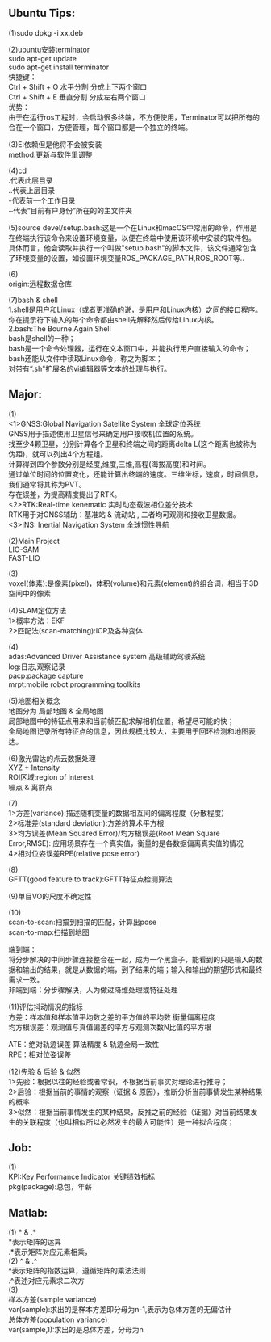 ## Ubuntu Tips:  
(1)sudo dpkg -i xx.deb  
  
(2)ubuntu安装terminator    
sudo apt-get update   
sudo apt-get install terminator  
快捷键：  
Ctrl + Shift + O 水平分割 分成上下两个窗口  
Ctrl + Shift + E 垂直分割 分成左右两个窗口  
优势：  
由于在运行ros工程时，会启动很多终端，不方便使用，Terminator可以把所有的合在一个窗口，方便管理，每个窗口都是一个独立的终端。   
  
(3)E:依赖但是他将不会被安装  
method:更新与软件里调整    

(4)cd  
.代表此层目录  
..代表上层目录  
-代表前一个工作目录  
~代表“目前有户身份”所在的的主文件夹  

(5)source devel/setup.bash:这是一个在Linux和macOS中常用的命令，作用是在终端执行该命令来设置环境变量，以便在终端中使用该环境中安装的软件包。    
具体而言，他会读取并执行一个叫做"setup.bash"的脚本文件，该文件通常包含了环境变量的设置，如设置环境变量ROS_PACKAGE_PATH,ROS_ROOT等..  
  
(6)  
origin:远程数据仓库   
               
(7)bash & shell      
1.shell是用户和Linux（或者更准确的说，是用户和Linux内核）之间的接口程序。你在提示符下输入的每个命令都由shell先解释然后传给Linux内核。     
2.bash:The Bourne Again Shell        
bash是shell的一种；      
bash是一个命令处理器，运行在文本窗口中，并能执行用户直接输入的命令；       
bash还能从文件中读取Linux命令，称之为脚本；        
对带有“.sh"扩展名的vi编辑器等文本的处理与执行。         
        
## Major:   
(1)  
<1>GNSS:Global Navigation Satellite System 全球定位系统  
GNSS用于描述使用卫星信号来确定用户接收机位置的系统。  
找至少4颗卫星，分别计算各个卫星和终端之间的距离delta L(这个距离也被称为伪距)，就可以列出4个方程组。  
计算得到四个参数分别是经度,维度,三维,高程(海拔高度)和时间。  
通过单位时间的位置变化，还能计算出终端的速度。三维坐标，速度，时间信息，我们通常将其称为PVT。  
存在误差，为提高精度提出了RTK。  
<2>RTK:Real-time kenematic 实时动态载波相位差分技术   
RTK用于对GNSS辅助：基准站 & 流动站 , 二者均可观测和接收卫星数据。  
<3>INS: Inertial Navigation System 全球惯性导航   
   
(2)Main Project  
LIO-SAM  
FAST-LIO  
  
(3)  
voxel(体素):是像素(pixel)，体积(volume)和元素(element)的组合词，相当于3D空间中的像素  
  
(4)SLAM定位方法  
1>概率方法：EKF  
2>匹配法(scan-matching):ICP及各种变体  
  
(4)  
adas:Advanced Driver Assistance system 高级辅助驾驶系统  
log:日志,观察记录  
pacp:package capture  
mrpt:mobile robot programming toolkits  

(5)地图相关概念  
地图分为 局部地图 & 全局地图   
局部地图中的特征点用来和当前帧匹配求解相机位置，希望尽可能的快；  
全局地图记录所有特征点的信息，因此规模比较大，主要用于回环检测和地图表达。    
     
(6)激光雷达的点云数据处理   
XYZ + Intensity  
ROI区域:region of interest  
噪点 & 离群点  
  
(7)   
1>方差(variance):描述随机变量的数据相互间的偏离程度（分散程度）   
2>标准差(standard deviation):方差的算术平方根   
3>均方误差(Mean Squared Error)/均方根误差(Root Mean Square Error,RMSE): 应用场景存在一个真实值，衡量的是各数据偏离真实值的情况    
4>相对位姿误差RPE(relative pose error)   
  
(8)   
GFTT(good feature to track):GFTT特征点检测算法   
  
(9)单目VO的尺度不确定性   

(10)  
scan-to-scan:扫描到扫描的匹配，计算出pose  
scan-to-map:扫描到地图  
  
端到端：  
将分步解决的中间步骤连接整合在一起，成为一个黑盒子，能看到的只是输入的数据和输出的结果，就是从数据的端，到了结果的端；输入和输出的期望形式和最终需求一致。   
非端到端：分步骤解决，人为做过降维处理或特征处理   

(11)评估抖动情况的指标  
方差：样本值和样本值平均数之差的平方值的平均数 衡量偏离程度   
均方根误差：观测值与真值偏差的平方与观测次数N比值的平方根   
   
ATE：绝对轨迹误差 算法精度 & 轨迹全局一致性   
RPE：相对位姿误差    
   
(12)先验 & 后验 & 似然    
1>先验：根据以往的经验或者常识，不根据当前事实对理论进行推导；   
2>后验：根据当前的事情的观察（证据 & 原因），推断分析当前事情发生某种结果的概率   
3>似然：根据当前事情发生的某种结果，反推之前的经验（证据）对当前结果发生的关联程度（也叫相似所以必然发生的最大可能性）是一种拟合程度；   
   
## Job:   
(1)     
KPI:Key Performance Indicator 关键绩效指标   
pkg(package):总包，年薪   
   
## Matlab:  
(1) * & .*  
*表示矩阵的运算  
.*表示矩阵对应元素相乘，  
(2) ^ & .^   
^表示矩阵的指数运算，遵循矩阵的乘法法则   
.^表述对应元素求二次方   
(3)   
样本方差(sample variance)   
var(sample):求出的是样本方差即分母为n-1,表示为总体方差的无偏估计   
总体方差(population variance)   
var(sample,1):求出的是总体方差，分母为n   

    





























